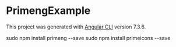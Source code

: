 # PrimengExample

This project was generated with [Angular CLI](https://github.com/angular/angular-cli) version 7.3.6.

sudo npm install primeng --save
sudo npm install primeicons --save
